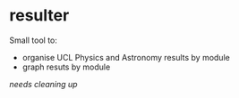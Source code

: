 # resulter

Small tool to: 
* organise UCL Physics and Astronomy results by module
* graph resuts by module

_needs cleaning up_
